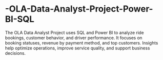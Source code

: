 # -OLA-Data-Analyst-Project-Power-BI-SQL
The OLA Data Analyst Project uses SQL and Power BI to analyze ride bookings, customer behavior, and driver performance. It focuses on booking statuses, revenue by payment method, and top customers. Insights help optimize operations, improve service quality, and support business decisions.
